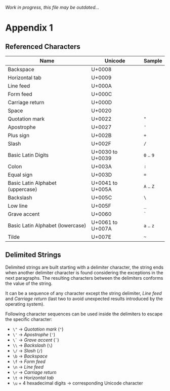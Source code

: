 *Work in progress, this file may be outdated...*

# Appendix 1

## Referenced Characters

| Name                             | Unicode | Sample
| -------------------------------- | ------- | ---
| Backspace                        | U+0008  |
| Horizontal tab                   | U+0009  |
| Line feed                        | U+000A  |
| Form feed                        | U+000C  |
| Carriage return                  | U+000D  |
| Space                            | U+0020  | ` `
| Quotation mark                   | U+0022  | `"`
| Apostrophe                       | U+0027  | `'`
| Plus sign                        | U+002B  | `+`
| Slash                            | U+002F  | `/`
| Basic Latin Digits               | U+0030  to U+0039 | `0` .. `9`
| Colon                            | U+003A  | `:`
| Equal sign                       | U+003D  | `=`
| Basic Latin Alphabet (uppercase) | U+0041  to U+005A | `A` .. `Z`
| Backslash                        | U+005C  | `\`
| Low line                         | U+005F  | `_`
| Grave accent                     | U+0060  | <code>&#96;</code>
| Basic Latin Alphabet (lowercase) | U+0061  to U+007A | `a` .. `z`
| Tilde                            | U+007E  | `~`

## Delimited Strings

Delimited strings are built starting with a delimiter character, the string ends when another delimiter character is found considering the exceptions in the next paragraphs. The resulting characters between the delimiters conforms the value of the string.

It can be a sequence of any character except the string delimiter, *Line feed* and *Carriage return* (last two to avoid unexpected results introduced by the operating system).

Following character sequences can be used inside the delimiters to escape the specific character:

- `\"` → *Quotation mark* (`"`)
- `\'` → *Apostrophe* (`'`)
- <code>&#92;&#96;</code> → *Grave accent* (<code>&#96;</code>)
- `\\` → *Backslash* (`\`)
- `\/` → *Slash* (`/`)
- `\b` → *Backspace*
- `\f` → *Form feed*
- `\n` → *Line feed*
- `\r` → *Carriage return*
- `\t` → *Horizontal tab*
- `\u` + 4 hexadecimal digits → corresponding Unicode character

